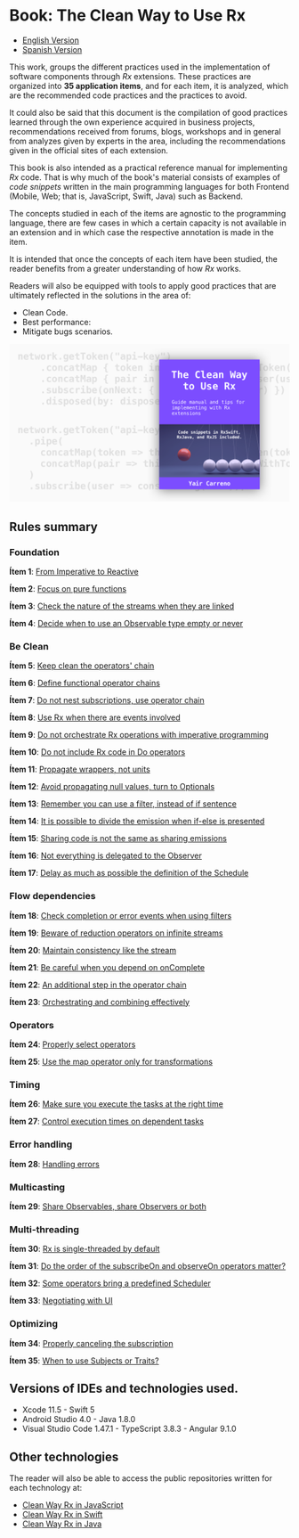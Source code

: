 # Book: The Clean Way to Use Rx

- [English Version](https://leanpub.com/the-clean-way-to-use-rx)
- [Spanish Version](https://leanpub.com/the-clean-way-to-use-rx-spanish)

This work, groups the different practices used in the implementation of software components through *Rx* extensions. These practices are organized into **35 application items**, and for each item, it is analyzed, which are the recommended code practices and the practices to avoid.

It could also be said that this document is the compilation of good practices learned through the own experience acquired in business projects, recommendations received from forums, blogs, workshops and in general from analyzes given by experts in the area, including the recommendations given in the official sites of each extension.

This book is also intended as a practical reference manual for implementing *Rx* code. That is why much of the book's material consists of examples of *code snippets* written in the main programming languages ​​for both Frontend (Mobile, Web; that is, JavaScript, Swift, Java) such as Backend.

The concepts studied in each of the items are agnostic to the programming language, there are few cases in which a certain capacity is not available in an extension and in which case the respective annotation is made in the item.

It is intended that once the concepts of each item have been studied, the reader benefits from a greater understanding of how *Rx* works.

Readers will also be equipped with tools to apply good practices that are ultimately reflected in the solutions in the area of:

- Clean Code.
- Best performance:
- Mitigate bugs scenarios.

![Book: The Clean Way to Use Rx](https://github.com/yaircarreno/Clean-Way-Rx-JavaScript/blob/master/screenshot/the-clean-may-to-use-rx.png)

## Rules summary

### Foundation

**Ítem 1**: [From Imperative to Reactive](#item-1)

**Ítem 2**: [Focus on pure functions](#item-2)

**Ítem 3**: [Check the nature of the streams when they are linked](#item-3)

**Ítem 4**: [Decide when to use an Observable type empty or never](#item-4)

### Be Clean

**Ítem 5**: [Keep clean the operators' chain](#item-5)

**Ítem 6**: [Define functional operator chains](#item-6)

**Ítem 7**: [Do not nest subscriptions, use operator chain](#item-7)

**Ítem 8**: [Use Rx when there are events involved](#item-8)

**Ítem 9**: [Do not orchestrate Rx operations with imperative programming](#item-9)

**Ítem 10**: [Do not include Rx code in Do operators](#item-10)

**Ítem 11**: [Propagate wrappers, not units](#item-11)

**Ítem 12**: [Avoid propagating null values, turn to Optionals](#item-12)

**Ítem 13**: [Remember you can use a filter, instead of if sentence](#item-13)

**Ítem 14**: [It is possible to divide the emission when if-else is presented](#item-14)

**Ítem 15**: [Sharing code is not the same as sharing emissions](#item-15)

**Ítem 16**: [Not everything is delegated to the Observer](#item-16)

**Ítem 17**: [Delay as much as possible the definition of the Schedule](#item-17)

### Flow dependencies

**Ítem 18**: [Check completion or error events when using filters](#item-18)

**Ítem 19**: [Beware of reduction operators on infinite streams](#item-19)

**Ítem 20**: [Maintain consistency like the stream](#item-20)

**Ítem 21**: [Be careful when you depend on onComplete](#item-21)

**Ítem 22**: [An additional step in the operator chain](#item-22)

**Ítem 23**: [Orchestrating and combining effectively](#item-23)

### Operators

**Ítem 24**: [Properly select operators](#item-24)

**Ítem 25**: [Use the map operator only for transformations](#item-25)

### Timing

**Ítem 26**: [Make sure you execute the tasks at the right time](#item-26)

**Ítem 27**: [Control execution times on dependent tasks](#item-27)


### Error handling

**Ítem 28**: [Handling errors](#item-28)

### Multicasting

**Ítem 29**: [Share Observables, share Observers or both](#item-29)

### Multi-threading

**Ítem 30**: [Rx is single-threaded by default](#item-30)

**Ítem 31**: [Do the order of the subscribeOn and observeOn operators matter?](#item-31)

**Ítem 32**: [Some operators bring a predefined Scheduler](#item-32)

**Ítem 33**: [Negotiating with UI](#item-33)

### Optimizing

**Ítem 34**: [Properly canceling the subscription](#item-34)

**Ítem 35**: [When to use Subjects or Traits?](#item-35)

## Versions of IDEs and technologies used.

- Xcode 11.5 - Swift 5
- Android Studio 4.0 - Java 1.8.0
- Visual Studio Code 1.47.1 - TypeScript 3.8.3 - Angular 9.1.0

## Other technologies

The reader will also be able to access the public repositories written for each technology at:

- [Clean Way Rx in JavaScript](https://github.com/yaircarreno/Clean-Way-Rx-JavaScript)
- [Clean Way Rx in Swift](https://github.com/yaircarreno/Clean-Way-Rx-Swift)
- [Clean Way Rx in Java](https://github.com/yaircarreno/Clean-Way-Rx-Java)
